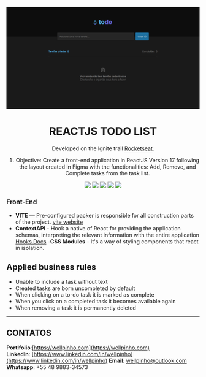 ![Home page](./01.png)

<div align="center">

# REACTJS TODO LIST

Developed on the Ignite trail [Rocketseat](https://www.rocketseat.com.br/).

1. Objective: Create a front-end application in ReactJS Version 17 following the layout created in Figma with the functionalities: Add, Remove, and Complete tasks from the task list.

![](https://img.shields.io/badge/autor-wellpinho-brightgreen)
![](https://img.shields.io/badge/Language-Typescript-brightgreen)
![](https://img.shields.io/badge/Front--End-ReactJS-brightgreen)
![](https://img.shields.io/badge/Front--End-SASS-brightgreen)
![](https://img.shields.io/badge/Layout-Figma-brightgreen)

</div>

### Front-End

- **VITE** — Pre-configured packer is responsible for all construction parts of the project. [vite website](https://vitejs.dev/)
- **ContextAPI** - Hook a native of React for providing the application schemas, interpreting the relevant information with the entire application [Hooks Docs](https://pt-br.reactjs.org/docs/hooks-intro.html) -**CSS Modules** - It's a way of styling components that react in isolation.

## Applied business rules

- Unable to include a task without text
- Created tasks are born uncompleted by default
- When clicking on a to-do task it is marked as complete
- When you click on a completed task it becomes available again
- When removing a task it is permanently deleted

---

## CONTATOS

**Portifolio**:[https://wellpinho.com](https://wellpinho.com)  
**LinkedIn**: [https://www.linkedin.com/in/wellpinho](https://www.linkedin.com/in/wellpinho)
**Email**: wellpinho@outlook.com
**Whatsapp**: +55 48 9883-34573
